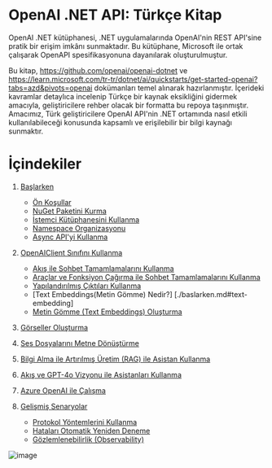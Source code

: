 # OpenAI .NET API: Türkçe Kitap

OpenAI .NET kütüphanesi, .NET uygulamalarında OpenAI'nin REST API'sine pratik bir erişim imkânı sunmaktadır. Bu kütüphane, Microsoft ile ortak çalışarak OpenAPI spesifikasyonuna dayanılarak oluşturulmuştur.

Bu kitap, https://github.com/openai/openai-dotnet ve https://learn.microsoft.com/tr-tr/dotnet/ai/quickstarts/get-started-openai?tabs=azd&pivots=openai dokümanları temel alınarak hazırlanmıştır. İçerideki kavramlar detaylıca incelenip Türkçe bir kaynak eksikliğini gidermek amacıyla, geliştiricilere rehber olacak bir formatta bu repoya taşınmıştır. Amacımız, Türk geliştiricilere OpenAI API'nin .NET ortamında nasıl etkili kullanılabileceği konusunda kapsamlı ve erişilebilir bir bilgi kaynağı sunmaktır.

# İçindekiler

1. [Başlarken](./baslarken.md)
   - [Ön Koşullar](./baslarken.md#on-kosullar)
   - [NuGet Paketini Kurma](./baslarken.md#nuget-paketini-kurma)
   - [İstemci Kütüphanesini Kullanma](./baslarken.md#istemci-kutuphanesini-kullanma)
   - [Namespace Organizasyonu](./baslarken.md#namespace-organizasyonu)
   - [Async API'yi Kullanma](./baslarken.md#async-api-kullanma)

2. [OpenAIClient Sınıfını Kullanma](./openaiclient.md)
   - [Akış ile Sohbet Tamamlamalarını Kullanma](./openaiclient.md#akis-sohbet-tamamlama)
   - [Araçlar ve Fonksiyon Çağırma ile Sohbet Tamamlamalarını Kullanma](./openaiclient.md#araclar-fonksiyon-cagirma)
   - [Yapılandırılmış Çıktıları Kullanma](./openaiclient.md#yapilandirilmis-cikti)
   - [Text Embeddings(Metin Gömme) Nedir?] [./baslarken.md#text-embedding]
   - [Metin Gömme (Text Embeddings) Oluşturma](./openaiclient.md#metin-gomme)

3. [Görseller Oluşturma](./goruntuler.md)

4. [Ses Dosyalarını Metne Dönüştürme](./sesdosyasi.md)

5. [Bilgi Alma ile Artırılmış Üretim (RAG) ile Asistan Kullanma](./rag-asistan.md)

6. [Akış ve GPT-4o Vizyonu ile Asistanları Kullanma](./gpt4o.md)

7. [Azure OpenAI ile Çalışma](./azure-openai.md)

8. [Gelişmiş Senaryolar](./gelismis-senaryolar.md)
   - [Protokol Yöntemlerini Kullanma](./gelismis-senaryolar.md#protokol-yontemleri)
   - [Hataları Otomatik Yeniden Deneme](./gelismis-senaryolar.md#hatalari-yeniden-deneme)
   - [Gözlemlenebilirlik (Observability)](./gelismis-senaryolar.md#gozlemlenebilirlik)


![image](https://github.com/user-attachments/assets/9a71d76d-15a7-45e9-8bf9-78f6ead3a3cc)

